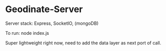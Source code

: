 # Geodinate-Server
Server stack: Express, SocketIO, (mongoDB)

To run: node index.js

Super lightweight right now, need to add the data layer as next port of call.
